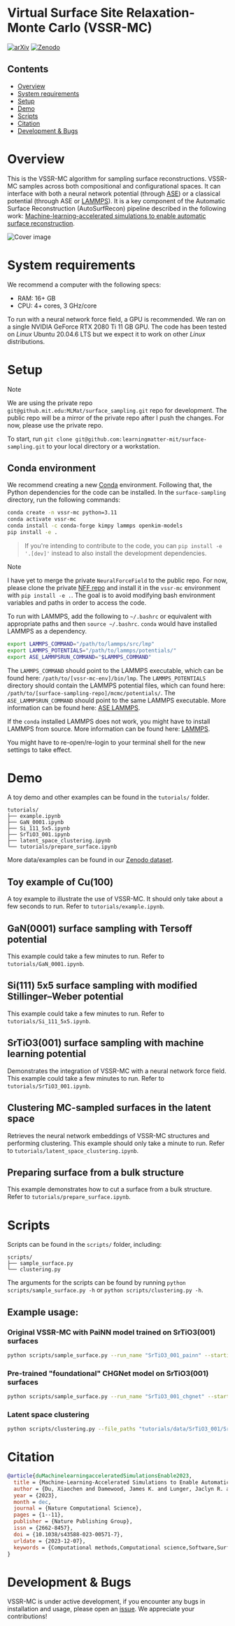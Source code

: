 # Virtual Surface Site Relaxation-Monte Carlo (VSSR-MC)
<!-- TBD update with my own icons -->
<!-- Taken from CHGNet -->
<!-- [![Tests](https://github.com/CederGroupHub/chgnet/actions/workflows/test.yml/badge.svg)](https://github.com/CederGroupHub/chgnet/actions/workflows/test.yml)
[![Codacy Badge](https://app.codacy.com/project/badge/Coverage/e3bdcea0382a495d96408e4f84408e85)](https://app.codacy.com/gh/CederGroupHub/chgnet/dashboard?utm_source=gh&utm_medium=referral&utm_content=&utm_campaign=Badge_coverage)
 -->
[![arXiv](https://img.shields.io/badge/arXiv-2305.07251-blue?logo=arXiv&logoColor=white&logoSize=auto)](https://arxiv.org/abs/2305.07251)
[![Zenodo](https://img.shields.io/badge/data-10.5281/zenodo.7758174-14b8a6?logo=zenodo&logoColor=white&logoSize=auto)](https://zenodo.org/doi/10.5281/zenodo.7758174)

## Contents
- [Overview](#overview)
- [System requirements](#system-requirements)
- [Setup](#setup)
- [Demo](#demo)
- [Scripts](#scripts)
- [Citation](#citation)
- [Development & Bugs](#development--bugs)


# Overview
This is the VSSR-MC algorithm for sampling surface reconstructions. VSSR-MC samples across both compositional and configurational spaces. It can interface with both a neural network potential (through [ASE](https://wiki.fysik.dtu.dk/ase/)) or a classical potential (through ASE or [LAMMPS](https://www.lammps.org/)). It is a key component of the Automatic Surface Reconstruction (AutoSurfRecon) pipeline described in the following work: [Machine-learning-accelerated simulations to enable automatic surface reconstruction](https://doi.org/10.1038/s43588-023-00571-7).

![Cover image](site/static/vssr_cover_image.png)

# System requirements
We recommend a computer with the following specs:

- RAM: 16+ GB
- CPU: 4+ cores, 3 GHz/core

To run with a neural network force field, a GPU is recommended. We ran on a single NVIDIA GeForce RTX 2080 Ti 11 GB GPU. The code has been tested on *Linux* Ubuntu 20.04.6 LTS but we expect it to work on other *Linux* distributions.

# Setup
> [!NOTE]
> We are using the private repo `git@github.mit.edu:MLMat/surface_sampling.git` repo for development. The public repo will be a mirror of the private repo after I push the changes. For now, please use the private repo.

To start, run `git clone git@github.com:learningmatter-mit/surface-sampling.git` to your local directory or a workstation.

## Conda environment
We recommend creating a new [Conda](https://docs.conda.io/projects/conda/en/latest/user-guide/install/linux.html) environment. Following that, the Python dependencies for the code can be installed. In the `surface-sampling` directory, run the following commands:
```bash
conda create -n vssr-mc python=3.11
conda activate vssr-mc
conda install -c conda-forge kimpy lammps openkim-models
pip install -e .
```
> If you're intending to contribute to the code, you can `pip install -e '.[dev]'` instead to also install the development dependencies.

> [!NOTE]
> I have yet to merge the private `NeuralForceField` to the public repo. For now, please clone the private [NFF repo](git@github.mit.edu:MLMat/NeuralForceField.git) and install it in the `vssr-mc` environment with `pip install -e .`.
> The goal is to avoid modifying bash environment variables and paths in order to access the code.


To run with LAMMPS, add the following to `~/.bashrc` or equivalent with appropriate paths and then `source ~/.bashrc`. `conda` would have installed LAMMPS as a dependency.
```bash
export LAMMPS_COMMAND="/path/to/lammps/src/lmp"
export LAMMPS_POTENTIALS="/path/to/lammps/potentials/"
export ASE_LAMMPSRUN_COMMAND="$LAMMPS_COMMAND"
```

The `LAMMPS_COMMAND` should point to the LAMMPS executable, which can be found here: `/path/to/[vssr-mc-env]/bin/lmp`.
The `LAMMPS_POTENTIALS` directory should contain the LAMMPS potential files, which can found here: `/path/to/[surface-sampling-repo]/mcmc/potentials/`.
The `ASE_LAMMPSRUN_COMMAND` should point to the same LAMMPS executable. More information can be found here: [ASE LAMMPS](https://wiki.fysik.dtu.dk/ase/ase/calculators/lammpsrun.html).

If the `conda` installed LAMMPS does not work, you might have to install LAMMPS from source. More information can be found here: [LAMMPS](https://lammps.sandia.gov/doc/Build.html).

You might have to re-open/re-login to your terminal shell for the new settings to take effect.

# Demo
A toy demo and other examples can be found in the `tutorials/` folder.
```
tutorials/
├── example.ipynb
├── GaN_0001.ipynb
├── Si_111_5x5.ipynb
├── SrTiO3_001.ipynb
├── latent_space_clustering.ipynb
└── tutorials/prepare_surface.ipynb
```
 More data/examples can be found in our [Zenodo dataset](https://doi.org/10.5281/zenodo.7758174).

## Toy example of Cu(100)
A toy example to illustrate the use of VSSR-MC. It should only take about a few seconds to run. Refer to `tutorials/example.ipynb`.

## GaN(0001) surface sampling with Tersoff potential
This example could take a few minutes to run. Refer to `tutorials/GaN_0001.ipynb`.

## Si(111) 5x5 surface sampling with modified Stillinger–Weber potential
This example could take a few minutes to run. Refer to `tutorials/Si_111_5x5.ipynb`.

## SrTiO3(001) surface sampling with machine learning potential
Demonstrates the integration of VSSR-MC with a neural network force field. This example could take a few minutes to run. Refer to `tutorials/SrTiO3_001.ipynb`.

## Clustering MC-sampled surfaces in the latent space
Retrieves the neural network embeddings of VSSR-MC structures and performing clustering. This example should only take a minute to run. Refer to `tutorials/latent_space_clustering.ipynb`.

## Preparing surface from a bulk structure
This example demonstrates how to cut a surface from a bulk structure. Refer to `tutorials/prepare_surface.ipynb`.


# Scripts
Scripts can be found in the `scripts/` folder, including:
```
scripts/
├── sample_surface.py
└── clustering.py
```

The arguments for the scripts can be found by running `python scripts/sample_surface.py -h` or `python scripts/clustering.py -h`.

## Example usage:

### Original VSSR-MC with PaiNN model trained on SrTiO3(001) surfaces
```bash
python scripts/sample_surface.py --run_name "SrTiO3_001_painn" --starting_structure_path "tutorials/data/SrTiO3_001/SrTiO3_001_2x2_pristine_slab.pkl" --model_type "PaiNN" --model_paths "tutorials/data/SrTiO3_001/nff/model01/best_model" "tutorials/data/SrTiO3_001/nff/model02/best_model" "tutorials/data/SrTiO3_001/nff/model03/best_model" --settings_path "scripts/configs/sample_config_painn.json"
```

### Pre-trained "foundational" CHGNet model on SrTiO3(001) surfaces
```bash
python scripts/sample_surface.py --run_name "SrTiO3_001_chgnet" --starting_structure_path "tutorials/data/SrTiO3_001/SrTiO3_001_2x2_pristine_slab.pkl" --model_type "CHGNetNFF" --settings_path "scripts/configs/sample_config_chgnet.json"
```

### Latent space clustering
```bash
python scripts/clustering.py --file_paths "tutorials/data/SrTiO3_001/SrTiO3_001_2x2_mcmc_structures_100.pkl" --save_folder "SrTiO3_001/clustering" --nff_model_type "PaiNN" --nff_paths "tutorials/data/SrTiO3_001/nff/model01/best_model" "tutorials/data/SrTiO3_001/nff/model02/best_model" "tutorials/data/SrTiO3_001/nff/model03/best_model" --clustering_metric "force_std" --cutoff_criterion "distance" --clustering_cutoff 0.2 --nff_device "cuda"
```


# Citation
```bib
@article{duMachinelearningacceleratedSimulationsEnable2023,
  title = {Machine-Learning-Accelerated Simulations to Enable Automatic Surface Reconstruction},
  author = {Du, Xiaochen and Damewood, James K. and Lunger, Jaclyn R. and Millan, Reisel and Yildiz, Bilge and Li, Lin and {G{\'o}mez-Bombarelli}, Rafael},
  year = {2023},
  month = dec,
  journal = {Nature Computational Science},
  pages = {1--11},
  publisher = {Nature Publishing Group},
  issn = {2662-8457},
  doi = {10.1038/s43588-023-00571-7},
  urldate = {2023-12-07},
  keywords = {Computational methods,Computational science,Software,Surface chemistry}
}
```

# Development & Bugs
VSSR-MC is under active development, if you encounter any bugs in installation and usage,
please open an [issue](https://github.com/learningmatter-mit/surface-sampling/issues). We appreciate your contributions!
